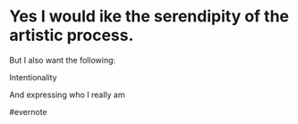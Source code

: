 # Yes I would ike the serendipity of the artistic process.

But I also want the following:

Intentionality

And expressing who I really am

\#evernote

